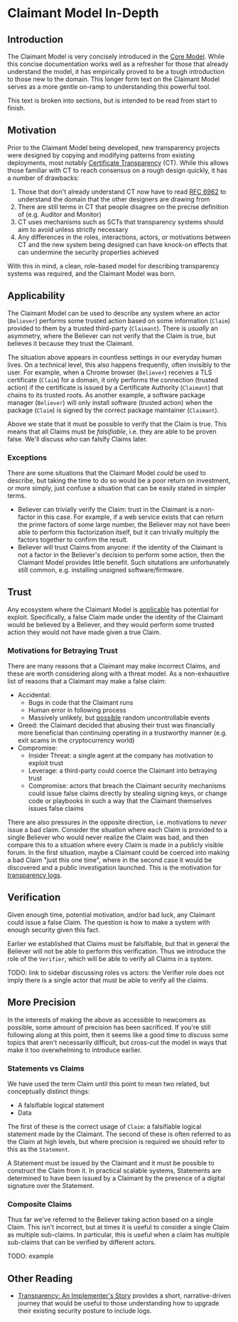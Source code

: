 # Claimant Model In-Depth

## Introduction

The Claimant Model is very concisely introduced in the [Core Model](./CoreModel.md).
While this concise documentation works well as a refresher for those that already understand the model, it has
empirically proved to be a tough introduction to those new to the domain.
This longer form text on the Claimant Model serves as a more gentle on-ramp to understanding this powerful tool.

This text is broken into sections, but is intended to be read from start to finish.

## Motivation

Prior to the Claimant Model being developed, new transparency projects were designed by copying and modifying
patterns from existing deployments, most notably [Certificate Transparency](https://certificate.transparency.dev/) (CT).
While this allows those familiar with CT to reach consensus on a rough design quickly, it has a number of drawbacks:

1. Those that don't already understand CT now have to read [RFC 6962](https://www.rfc-editor.org/rfc/rfc6962) to understand
   the domain that the other designers are drawing from
1. There are still terms in CT that people disagree on the precise definition of (e.g. Auditor and Monitor)
1. CT uses mechanisms such as SCTs that transparency systems should aim to avoid unless strictly necessary
1. Any differences in the roles, interactions, actors, or motivations between CT and the new system being designed can
   have knock-on effects that can undermine the security properties achieved

With this in mind, a clean, role-based model for describing transparency systems was required, and the Claimant Model was born.

## Applicability

The Claimant Model can be used to describe any system where an actor (`Believer`) performs some trusted action based on some
information (`Claim`) provided to them by a trusted third-party (`Claimant`). There is _usually_ an asymmetry, where the
Believer can not verify that the Claim is true, but believes it because they trust the Claimant.

The situation above appears in countless settings in our everyday human lives.
On a technical level, this also happens frequently, often invisibly to the user.
For example, when a Chrome browser (`Believer`) receives a TLS certificate (`Claim`) for a domain, it only performs
the connection (trusted action) if the certificate is issued by a Certificate Authority (`Claimant`) that chains to its
trusted roots.
As another example, a software package manager (`Believer`) will only install software (trusted action) when the package
(`Claim`) is signed by the correct package maintainer (`Claimant`).

Above we state that it must be possible to verify that the Claim is true.
This means that all Claims must be _falsifiable_, i.e. they are able to be proven false.
We'll discuss _who_ can falsify Claims later.

### Exceptions

There are some situations that the Claimant Model _could_ be used to describe, but taking the time to do so would be a poor
return on investment, or more simply, just confuse a situation that can be easily stated in simpler terms.

- Believer can trivially verify the Claim: trust in the Claimant is a non-factor in this case. For example, if a web
  service exists that can return the prime factors of some large number, the Believer may not have been able to perform
  this factorization itself, but it can trivially multiply the factors together to confirm the result.
- Believer will trust Claims from anyone: if the identity of the Claimant is not a factor in the Believer's decision to
  perform some action, then the Claimant Model provides little benefit. Such situtations are unfortunately
  still common, e.g. installing unsigned software/firmware.

## Trust

Any ecosystem where the Claimant Model is [applicable](#applicability) has potential for exploit.
Specifically, a false Claim made under the identity of the Claimant would be believed by a Believer, and they would
perform some trusted action they would not have made given a true Claim.

### Motivations for Betraying Trust

There are many reasons that a Claimant may make incorrect Claims, and these are worth considering along with a threat model.
As a non-exhaustive list of reasons that a Claimant may make a false claim:
- Accidental:
  - Bugs in code that the Claimant runs
  - Human error in following process
  - Massively unlikely, but [possible](https://www.agwa.name/blog/post/how_ct_logs_fail) random uncontrollable events
- Greed: the Claimant decided that abusing their trust was financially more beneficial than continuing operating in
  a trustworthy manner (e.g. exit scams in the cryptocurrency world)
- Compromise:
  - Insider Threat: a single agent at the company has motivation to exploit trust
  - Leverage: a third-party could coerce the Claimant into betraying trust
  - Compromise: actors that breach the Claimant security mechanisms could issue false claims directly by stealing signing keys,
    or change code or playbooks in such a way that the Claimant themselves issues false claims

There are also pressures in the opposite direction, i.e. motivations to *never* issue a bad claim.
Consider the situation where each Claim is provided to a single Believer who would never realize the Claim was bad, and then
compare this to a situation where every Claim is made in a publicly visible forum.
In the first situation, maybe a Claimant could be coerced into making a bad Claim "just this one time", where in the second
case it would be discovered and a public investigation launched.
This is the motivation for [transparency logs](https://transparency.dev).

## Verification

Given enough time, potential motivation, and/or bad luck, any Claimant could issue a false Claim.
The question is how to make a system with enough security given this fact.

Earlier we established that Claims must be falsifiable, but that in general the Believer will not be able
to perform this verification.
Thus we introduce the role of the `Verifier`, which will be able to verify all Claims in a system.

TODO: link to sidebar discussing roles vs actors: the Verifier role does not imply there is a single actor that must
be able to verify all the claims.

## More Precision

In the interests of making the above as accessible to newcomers as possible, some amount of precision has
been sacrificed.
If you're still following along at this point, then it seems like a good time to discuss some topics that
aren't necessarily difficult, but cross-cut the model in ways that make it too overwhelming to introduce earlier.

### Statements vs Claims

We have used the term Claim until this point to mean two related, but conceptually distinct things:
- A falsifiable logical statement
- Data

The first of these is the correct usage of `Claim`: a falsifiable logical statement made by the Claimant.
The second of these is often referred to as the Claim at high levels, but where precision is required we should refer
to this as the `Statement`.

A Statement must be issued by the Claimant and it must be possible to construct the Claim from it.
In practical scalable systems, Statements are determined to have been issued by a Claimant by the presence of
a digital signature over the Statement.

### Composite Claims

Thus far we've referred to the Believer taking action based on a single Claim.
This isn't incorrect, but at times it is useful to consider a single Claim as multiple sub-claims.
In particular, this is useful when a claim has multiple sub-claims that can be verified by different actors.

TODO: example

## Other Reading

- [Transparency: An Implementer's Story](https://transparency.dev/articles/transparency-an-implementers-story/) provides a short,
  narrative-driven journey that would be useful to those understanding how to upgrade their existing security posture to include logs.
